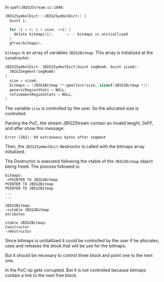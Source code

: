 In `xpdf/JBIG2Stream.cc:1046`:

```c
JBIG2SymbolDict::~JBIG2SymbolDict() {
  Guint i;

  for (i = 0; i < size; ++i) {
    delete bitmaps[i];		<--- bitmaps is unitiallized
  }
  gfree(bitmaps);
```

`bitmaps` is an array of variables `JBIG2Bitmap`. This array is initialized at the constructor:
```c
JBIG2SymbolDict::JBIG2SymbolDict(Guint segNumA, Guint sizeA):
  JBIG2Segment(segNumA)
{
  size = sizeA;
  bitmaps = (JBIG2Bitmap **)gmallocn(size, sizeof(JBIG2Bitmap *));
  genericRegionStats = NULL;
  refinementRegionStats = NULL;
}
```

The variable `size` is controlled by the user. So the allocated size is controlled.

Parsing the PoC, the stream JBIG2Stream contain an invalid lenght, 0xFF, and after show this message:
```
Error (202): 69 extraneous bytes after segment
```

Then, the `JBIG2SymbolDict` destructor is called with the bitmaps array initialized.

The Destructor is executed following the vtable of the `JBIG2Bitmap` object being freed. The process followed is:
```
bitmaps:
->POINTER TO JBIG2Bitmap
POINTER TO JBIG2Bitmap
POINTER TO JBIG2Bitmap
...
...

JBIG2Bitmap:
->vtable JBIG2Bitmap
atributes

vtable JBIG2Bitmap:
Constructor
->Destructor
```

Since bitmaps is unitiallized it could be controlled by the user if he allocates, uses and releases the block that will be use for the bitmaps.

But it should be necesary to control three block and point one to the next one.

In the PoC rip gets corrupted. But it is not controlled because bitmaps contain a link to the next free block.
